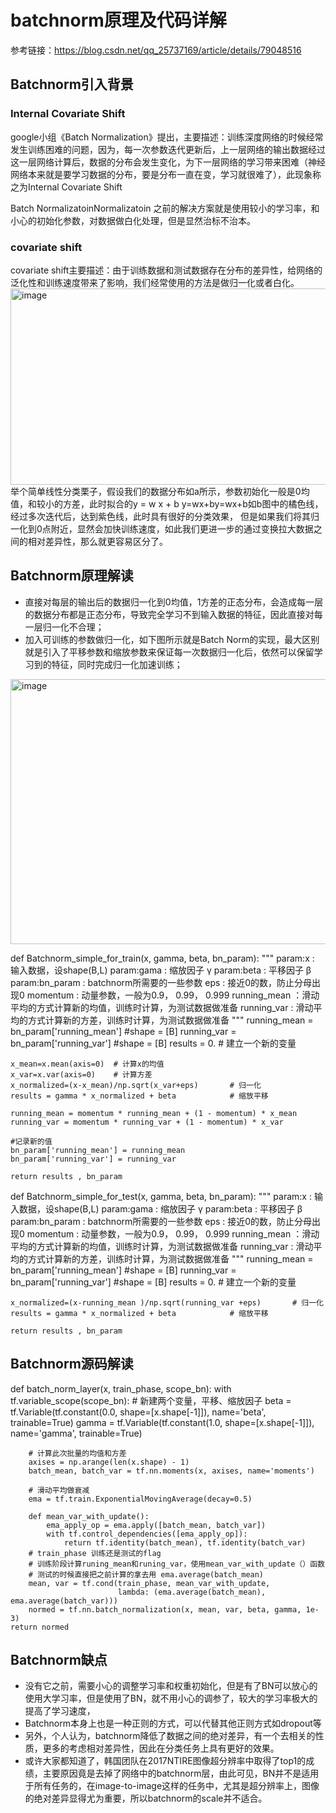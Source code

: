 # batchnorm原理及代码详解
参考链接：https://blog.csdn.net/qq_25737169/article/details/79048516

## Batchnorm引入背景
### Internal Covariate Shift
google小组《Batch Normalization》提出，主要描述：训练深度网络的时候经常发生训练困难的问题，因为，每一次参数迭代更新后，上一层网络的输出数据经过这一层网络计算后，数据的分布会发生变化，为下一层网络的学习带来困难（神经网络本来就是要学习数据的分布，要是分布一直在变，学习就很难了），此现象称之为Internal Covariate Shift

Batch NormalizatoinNormalizatoin 之前的解决方案就是使用较小的学习率，和小心的初始化参数，对数据做白化处理，但是显然治标不治本。

### covariate shift
covariate shift主要描述：由于训练数据和测试数据存在分布的差异性，给网络的泛化性和训练速度带来了影响，我们经常使用的方法是做归一化或者白化。
<img width="1220" height="314" alt="image" src="https://github.com/user-attachments/assets/1b5234f0-75ba-4ba7-9125-c7f5b0336a31" />
举个简单线性分类栗子，假设我们的数据分布如a所示，参数初始化一般是0均值，和较小的方差，此时拟合的y = w x + b y=wx+by=wx+b如b图中的橘色线，经过多次迭代后，达到紫色线，此时具有很好的分类效果，
但是如果我们将其归一化到0点附近，显然会加快训练速度，如此我们更进一步的通过变换拉大数据之间的相对差异性，那么就更容易区分了。
 

## Batchnorm原理解读
* 直接对每层的输出后的数据归一化到0均值，1方差的正态分布，会造成每一层的数据分布都是正态分布，导致完全学习不到输入数据的特征，因此直接对每一层归一化不合理；
* 加入可训练的参数做归一化，如下图所示就是Batch Norm的实现，最大区别就是引入了平移参数和缩放参数来保证每一次数据归一化后，依然可以保留学习到的特征，同时完成归一化加速训练；
<img width="521" height="424" alt="image" src="https://github.com/user-attachments/assets/01154753-e38f-43db-9782-4d111c4fabaa" />

def Batchnorm_simple_for_train(x, gamma, beta, bn_param):
"""
param:x    : 输入数据，设shape(B,L)
param:gama : 缩放因子  γ
param:beta : 平移因子  β
param:bn_param   : batchnorm所需要的一些参数
	eps      : 接近0的数，防止分母出现0
	momentum : 动量参数，一般为0.9， 0.99， 0.999
	running_mean ：滑动平均的方式计算新的均值，训练时计算，为测试数据做准备
	running_var  : 滑动平均的方式计算新的方差，训练时计算，为测试数据做准备
"""
	running_mean = bn_param['running_mean']  #shape = [B]
    running_var = bn_param['running_var']    #shape = [B]
	results = 0. # 建立一个新的变量
    
	x_mean=x.mean(axis=0)  # 计算x的均值
    x_var=x.var(axis=0)    # 计算方差
    x_normalized=(x-x_mean)/np.sqrt(x_var+eps)       # 归一化
    results = gamma * x_normalized + beta            # 缩放平移

    running_mean = momentum * running_mean + (1 - momentum) * x_mean
    running_var = momentum * running_var + (1 - momentum) * x_var
    
    #记录新的值
    bn_param['running_mean'] = running_mean
    bn_param['running_var'] = running_var 
    
	return results , bn_param


def Batchnorm_simple_for_test(x, gamma, beta, bn_param):
"""
param:x    : 输入数据，设shape(B,L)
param:gama : 缩放因子  γ
param:beta : 平移因子  β
param:bn_param   : batchnorm所需要的一些参数
	eps      : 接近0的数，防止分母出现0
	momentum : 动量参数，一般为0.9， 0.99， 0.999
	running_mean ：滑动平均的方式计算新的均值，训练时计算，为测试数据做准备
	running_var  : 滑动平均的方式计算新的方差，训练时计算，为测试数据做准备
"""
	running_mean = bn_param['running_mean']  #shape = [B]
    running_var = bn_param['running_var']    #shape = [B]
	results = 0. # 建立一个新的变量
   
    x_normalized=(x-running_mean )/np.sqrt(running_var +eps)       # 归一化
    results = gamma * x_normalized + beta            # 缩放平移
    
	return results , bn_param


 ## Batchnorm源码解读
 def batch_norm_layer(x, train_phase, scope_bn):
    with tf.variable_scope(scope_bn):
		# 新建两个变量，平移、缩放因子
        beta = tf.Variable(tf.constant(0.0, shape=[x.shape[-1]]), name='beta', trainable=True)
        gamma = tf.Variable(tf.constant(1.0, shape=[x.shape[-1]]), name='gamma', trainable=True)
        
        # 计算此次批量的均值和方差
        axises = np.arange(len(x.shape) - 1)
        batch_mean, batch_var = tf.nn.moments(x, axises, name='moments')

		# 滑动平均做衰减
        ema = tf.train.ExponentialMovingAverage(decay=0.5)

        def mean_var_with_update():
            ema_apply_op = ema.apply([batch_mean, batch_var])
            with tf.control_dependencies([ema_apply_op]):
                return tf.identity(batch_mean), tf.identity(batch_var)
        # train_phase 训练还是测试的flag
		# 训练阶段计算runing_mean和runing_var，使用mean_var_with_update（）函数
		# 测试的时候直接把之前计算的拿去用 ema.average(batch_mean)
        mean, var = tf.cond(train_phase, mean_var_with_update,
                            lambda: (ema.average(batch_mean), ema.average(batch_var)))
        normed = tf.nn.batch_normalization(x, mean, var, beta, gamma, 1e-3)
    return normed

  ## Batchnorm缺点
  * 没有它之前，需要小心的调整学习率和权重初始化，但是有了BN可以放心的使用大学习率，但是使用了BN，就不用小心的调参了，较大的学习率极大的提高了学习速度，
  * Batchnorm本身上也是一种正则的方式，可以代替其他正则方式如dropout等
  * 另外，个人认为，batchnorm降低了数据之间的绝对差异，有一个去相关的性质，更多的考虑相对差异性，因此在分类任务上具有更好的效果。
  * 或许大家都知道了，韩国团队在2017NTIRE图像超分辨率中取得了top1的成绩，主要原因竟是去掉了网络中的batchnorm层，由此可见，BN并不是适用于所有任务的，在image-to-image这样的任务中，尤其是超分辨率上，图像的绝对差异显得尤为重要，所以batchnorm的scale并不适合。
